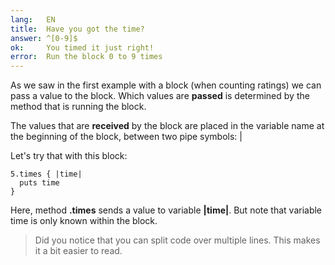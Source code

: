 ```yaml
---
lang:   EN
title:  Have you got the time?
answer: ^[0-9]$
ok:     You timed it just right!
error:  Run the block 0 to 9 times
---
```


As we saw in the first example with a block (when counting ratings) we can pass a value to the block. Which
values are __passed__ is determined by the method that is running the block.

The values that are __received__ by the block are placed in the variable name at the beginning of the block,
between two pipe symbols: |

Let's try that with this block:

    5.times { |time|
      puts time
    }

Here, method __.times__ sends a value to variable __|time|__. But note that variable time is only known within the block.

> Did you notice that you can split code over multiple lines. This makes it a bit easier to read.
